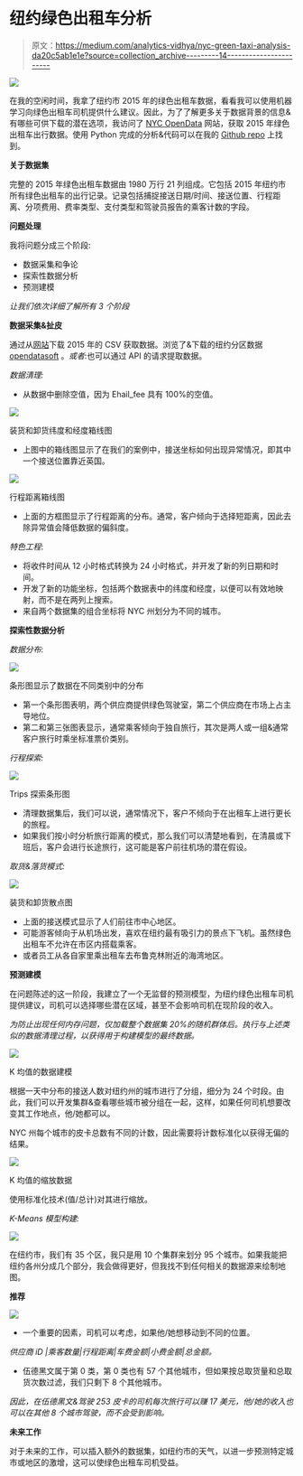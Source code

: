 # 纽约绿色出租车分析

> 原文：<https://medium.com/analytics-vidhya/nyc-green-taxi-analysis-da20c5ab1e1e?source=collection_archive---------14----------------------->

![](img/cba6416dd59cc7ab5118a995d9f536a8.png)

在我的空闲时间，我拿了纽约市 2015 年的绿色出租车数据，看看我可以使用机器学习向绿色出租车司机提供什么建议。因此，为了了解更多关于数据背景的信息&有哪些可供下载的潜在选项，我访问了 [NYC OpenData](https://data.cityofnewyork.us/Transportation/2015-Green-Taxi-Trip-Data/gi8d-wdg5) 网站，获取 2015 年绿色出租车出行数据。使用 Python 完成的分析&代码可以在我的 [Github repo](https://github.com/rachitagrwl/nyc_green_taxi) 上找到。

**关于数据集**

完整的 2015 年绿色出租车数据由 1980 万行 21 列组成。它包括 2015 年纽约市所有绿色出租车的出行记录。记录包括捕捉接送日期/时间、接送位置、行程距离、分项费用、费率类型、支付类型和驾驶员报告的乘客计数的字段。

**问题处理**

我将问题分成三个阶段:

*   数据采集和争论
*   探索性数据分析
*   预测建模

*让我们依次详细了解所有 3 个阶段*

**数据采集&扯皮**

通过从[网站](https://data.cityofnewyork.us/api/views/gi8d-wdg5/rows.csv?accessType=DOWNLOAD&bom=true&format=true&delimiter=%3B)下载 2015 年的 CSV 获取数据。浏览了&下载的纽约分区数据 [opendatasoft](https://public.opendatasoft.com/explore/dataset/us-zip-code-latitude-and-longitude/table/?refine.state=NY) 。*或者*:也可以通过 API 的请求提取数据。

*数据清理:*

*   从数据中删除空值，因为 Ehail_fee 具有 100%的空值。

![](img/55f563fff606a86006adf24b50b92f2f.png)

装货和卸货纬度和经度箱线图

*   上图中的箱线图显示了在我们的案例中，接送坐标如何出现异常情况，即其中一个接送位置靠近英国。

![](img/dc88256cfc411a16008648dac3de6816.png)

行程距离箱线图

*   上面的方框图显示了行程距离的分布。通常，客户倾向于选择短距离，因此去除异常值会降低数据的偏斜度。

*特色工程*:

*   将收件时间从 12 小时格式转换为 24 小时格式，并开发了新的列日期和时间。
*   开发了新的功能坐标，包括两个数据表中的纬度和经度，以便可以有效地映射，而不是在两列上搜索。
*   来自两个数据集的组合坐标将 NYC 州划分为不同的城市。

**探索性数据分析**

*数据分布*:

![](img/e4bd4bdbbf99e95931bd5beb1cd0ab58.png)

条形图显示了数据在不同类别中的分布

*   第一个条形图表明，两个供应商提供绿色驾驶室，第二个供应商在市场上占主导地位。
*   第二和第三张图表显示，通常乘客倾向于独自旅行，其次是两人或一组&通常客户旅行时乘坐标准票价类别。

*行程探索:*

![](img/634381d5558f2ed4b91255ad2e6a79fd.png)

Trips 探索条形图

*   清理数据集后，我们可以说，通常情况下，客户不倾向于在出租车上进行更长的旅程。
*   如果我们按小时分析旅行距离的模式，那么我们可以清楚地看到，在清晨或下班后，客户会进行长途旅行，这可能是客户前往机场的潜在假设。

*取货&落货模式:*

![](img/d4619e1a2d5cedd24e246a62e9a9d5b3.png)

装货和卸货散点图

*   上面的接送模式显示了人们前往市中心地区。
*   可能游客倾向于从机场出发，喜欢在纽约最有吸引力的景点下飞机。虽然绿色出租车不允许在市区内搭载乘客。
*   或者员工从各自家里乘出租车去布鲁克林附近的海湾地区。

**预测建模**

在问题陈述的这一阶段，我建立了一个无监督的预测模型，为纽约绿色出租车司机提供建议，司机可以选择哪些潜在区域，甚至不会影响司机在现阶段的收入。

*为防止出现任何内存问题，仅加载整个数据集 20%的随机群体后。执行与上述类似的数据清理过程，以获得用于构建模型的最终数据。*

![](img/fc58f19a4842b0d693ee00849e18be94.png)

K 均值的数据建模

根据一天中分布的接送人数对纽约州的城市进行了分组，细分为 24 个时段。由此，我们可以开发集群&查看哪些城市被分组在一起，这样，如果任何司机想要改变其工作地点，他/她都可以。

NYC 州每个城市的皮卡总数有不同的计数，因此需要将计数标准化以获得无偏的结果。

![](img/cdd5a491a967be60d20bb533a3457883.png)

K 均值的缩放数据

使用标准化技术(值/总计)对其进行缩放。

*K-Means 模型构建:*

![](img/d2709b01c99328936c8fd908ae34bcf5.png)

在纽约市，我们有 35 个区，我只是用 10 个集群来划分 95 个城市。如果我能把纽约各州分成几个部分，我会做得更好，但我找不到任何相关的数据源来绘制地图。

**推荐**

![](img/695445d5b6e465bb94b7c2cf12cd7d95.png)

*   一个重要的因素，司机可以考虑，如果他/她想移动到不同的位置。

*供应商 iD |乘客数量|行程距离|车费金额|小费金额|总金额。*

*   伍德黑文属于第 0 类，第 0 类也有 57 个其他城市，但如果按总取货量和总取货次数过滤，我们只剩下 8 个其他城市。

*因此，在伍德黑文&驾驶 253 皮卡的司机每次旅行可以赚 17 美元，他/她的收入也可以在其他 8 个城市驾驶，而不会受到影响。*

**未来工作**

对于未来的工作，可以插入额外的数据集，如纽约市的天气，以进一步预测特定城市或地区的激增，这可以使绿色出租车司机受益。